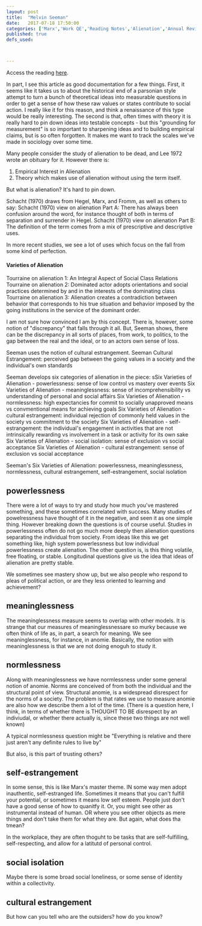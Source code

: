 ```yaml
---
layout: post
title:  "Melvin Seeman"
date:   2017-07-18 17:50:00
categories: ['Marx','Work QE','Reading Notes','Alienation','Annual Review']
published: true
defs_used:



---
```


Access the reading [here](http://www.annualreviews.org/doi/10.1146/annurev.so.01.080175.000515).

In part, I see this article as good documentation for a few things. First, it seems like it takes us to about the historical end of a parsonian style attempt to turn a bunch of theoretical ideas into measurable questions in order to get a sense of how these raw values or states contribute to social action. I really like it for this reason, and think a renaissance of this type would be really interesting. The second is that, often times with theory it is really hard to pin down ideas into testable concepts - but this "grounding for measurement" is so important to sharpening ideas and to building empirical claims, but is so often forgotten. It makes me want to track the scales we've made in sociology over some time.


Many people consider the study of alienation to be dead, and Lee 1972 wrote an obituary for it.
However there is:
1. Empirical Interest in Alienation
2. Theory which makes use of alienation without using the term itself.

But what is alienation? It's hard to pin down.

Schacht (1970) draws from Hegel, Marx, and Fromm, as well as others to say:
<def>Schacht (1970) view on alienation Part A: There has always been confusion around the word, for instance thought of both in terms of separation and surrender in Hegel.</def>
<def>Schacht (1970) view on alienation Part B: The definition of the term comes from a mix of prescriptive and descriptive uses.</def>

In more recent studies, we see a lot of uses which focus on the fall from some kind of perfection.


#### Varieties of Alienation
<def>Tourraine on alienation 1: An Integral Aspect of Social Class Relations</def>
<def>Tourraine on alienation 2: Dominated actor adopts orientations and social practices determined by and in the interests of the dominating class</def>
<def>Tourraine on alienation 3: Alienation creates a contradiction between behavior that corresponds to his true situation and behavior imposed by the going institutions in the service of the dominant order.</def>

I am not sure how convinced I am by this concept. There is, however, some notion of "discrepancy" that falls through it all. But, Seeman shows, there can be the discrepancy in all sorts of places, from work, to politics, to the gap between the real and the ideal, or to an actors own sense of loss.

Seeman uses the notion of cultural estrangement.
<def>Seeman Cultural Estrangement: perceived gap between the going values in a society and the individual's own standards</def>

Seeman develops six categories of alienation in the piece:
<def>sSix Varieties of Alienation - powerlessness: sense of low control vs mastery over events </def>
<def>Six Varieties of Alienation - meaninglessness: sense of incomprehensibility vs understanding of personal and social affairs</def>
<def>Six Varieties of Alienation - normlessness: high expectancies for commit to socially unapproved means vs convmentional means for achieving goals </def>
<def>Six Varieties of Alienation - cultural estrangement: individual rejection of commonly held values in the society vs commitment to the society  </def>
<def>Six Varieties of Alienation - self-estrangement: the individual's engagement in activities that are not intrinsically rewarding vs involvement in a task or activity for its own sake </def>
<def>Six Varieties of Alienation - social isolation: sense of exclusion vs social acceptance</def>
<def>Six Varieties of Alienation - cultural estrangement: sense of exclusion vs social acceptance</def>

<def>Seeman's Six Varieties of Alienation: powerlessness, meaninglessness, normlessness, cultural estrangement, self-estrangement, social isolation</def>

## powerlessness
There were a lot of ways to try and study how much you've mastered something, and these sometimes correlated with success. Many studies of powelressness have thought of it in the negative, and seen it as one simple thing. However breaking down the questions is of course useful.  Studies in powerlessness often do not go much more deeply then alienation questions separating the individual from society. From ideas like this we get something like, high system powerlessness but low individual powerlessness create alienation. The other question is, is this thing volatile, free floating, or stable. Longitudinal questions give us the idea that ideas of alienation are pretty stable.

We sometimes see mastery show up, but we also people who respond to pleas of political action, or are they less oriented to learning and achievement?

## meaninglessness

The meaninglessness measure seems to overlap with other models. It is strange that our measures of meaninglessnessare so murky because we often think of life as, in part, a search for meaning. We see meaninglessness, for instance, in anomie. Basically, the notion with meaninglessness is that we are not doing enoguh to study it.

## normlessness

Along with meaninglessness we have normlessness under some general notion of anomie.
Norms are conceived of from both the individual and the structural point of view.  Structural anomie, is a widespread disrespect for the norms of a society. The problem is that rates we use to measure anomie are also how we describe them a lot of the time. (There is a question here, I think, in terms of whether there is THOUGHT TO BE disrespect by an indiviudal, or whether there actually is, since these two things are not well known)

A typical normlessness question might be "Everything is relative and there just aren't any definite rules to live by"

But also, is this part of trusting others?


## self-estrangement

In some sense, this is like Marx's master theme. IN some way men adopt inauthentic, self-estranged life. Sometimes it means that you can't fulfill your potential, or sometimes it means low self esteem. People just don't have a good sense of how to quanitfy it. Or, you might see other as instrumental instead of human. OR where you see other objects as mere things and don't take them for what they are. But again, what does tha tmean?

In the workplace, they are often thoguht to be tasks that are self-fulfilling, self-respecting, and allow for a latitutd of personal control.

## social isolation

Maybe there is some broad social loneliness, or some sense of identity within a collectivity.

## cultural estrangement

But how can you tell who are the outsiders? how do you know?

